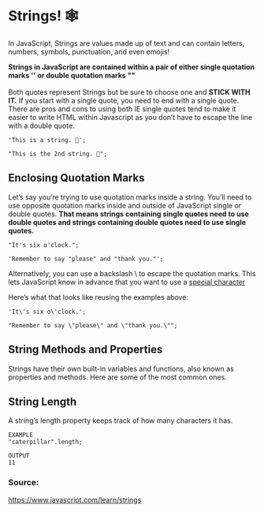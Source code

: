 # Strings! 🕸️
In JavaScript, Strings are values made up of text and can contain letters, numbers, symbols, punctuation, and even emojis!

**Strings in JavaScript are contained within a pair of either single quotation marks '' or double quotation marks ""**
<br><br>
Both quotes represent Strings but be sure to choose one and **STICK WITH IT.** If you start with a single quote, you need to end with a single quote. There are pros and cons to using both IE single quotes tend to make it easier to write HTML within Javascript as you don’t have to escape the line with a double quote.

```
'This is a string. 👏';

"This is the 2nd string. 💁";

```

## Enclosing Quotation Marks

Let’s say you’re trying to use quotation marks inside a string. You’ll need to use opposite quotation marks inside and outside of JavaScript single or double quotes. **That means strings containing single quotes need to use double quotes and strings containing double quotes need to use single quotes.**

```
"It's six o'clock.";

'Remember to say "please" and "thank you."';

```

Alternatively, you can use a backslash \ to escape the quotation marks. This lets JavaScript know in advance that you want to use a [special character](https://developer.mozilla.org/en-US/docs/Web/JavaScript/Reference/Global_Objects/String#escape_notation)

Here’s what that looks like reusing the examples above:
```
'It\'s six o\'clock.';

"Remember to say \"please\" and \"thank you.\"";

```

## String Methods and Properties
Strings have their own built-in variables and functions, also known as properties and methods. Here are some of the most common ones.

## String Length
A string’s length property keeps track of how many characters it has.
```
EXAMPLE
"caterpillar".length;

OUTPUT
11
```

### Source:
https://www.javascript.com/learn/strings
